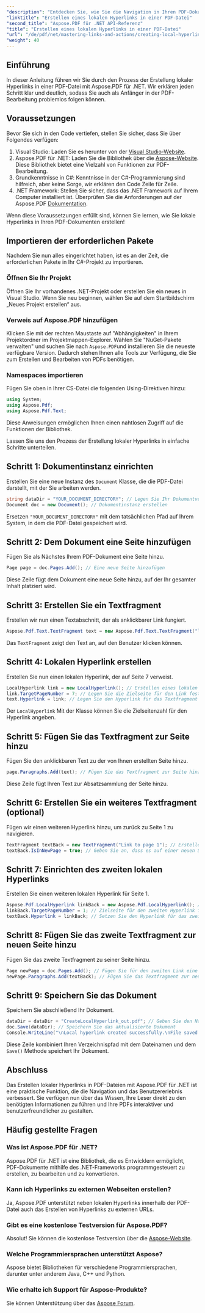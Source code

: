 ```yaml
---
"description": "Entdecken Sie, wie Sie die Navigation in Ihren PDF-Dokumenten verbessern, indem Sie mit Aspose.PDF für .NET lokale Hyperlinks erstellen. Dieses Schritt-für-Schritt-Tutorial führt Sie durch den gesamten Prozess."
"linktitle": "Erstellen eines lokalen Hyperlinks in einer PDF-Datei"
"second_title": "Aspose.PDF für .NET API-Referenz"
"title": "Erstellen eines lokalen Hyperlinks in einer PDF-Datei"
"url": "/de/pdf/net/mastering-links-and-actions/creating-local-hyperlink/"
"weight": 40
---
```


## Einführung

In dieser Anleitung führen wir Sie durch den Prozess der Erstellung lokaler Hyperlinks in einer PDF-Datei mit Aspose.PDF für .NET. Wir erklären jeden Schritt klar und deutlich, sodass Sie auch als Anfänger in der PDF-Bearbeitung problemlos folgen können.

## Voraussetzungen

Bevor Sie sich in den Code vertiefen, stellen Sie sicher, dass Sie über Folgendes verfügen:

1. Visual Studio: Laden Sie es herunter von der [Visual Studio-Website](https://visualstudio.microsoft.com/).
2. Aspose.PDF für .NET: Laden Sie die Bibliothek über die [Aspose-Website](https://releases.aspose.com/pdf/net/). Diese Bibliothek bietet eine Vielzahl von Funktionen zur PDF-Bearbeitung.
3. Grundkenntnisse in C#: Kenntnisse in der C#-Programmierung sind hilfreich, aber keine Sorge, wir erklären den Code Zeile für Zeile.
4. .NET Framework: Stellen Sie sicher, dass das .NET Framework auf Ihrem Computer installiert ist. Überprüfen Sie die Anforderungen auf der Aspose.PDF [Dokumentation](https://reference.aspose.com/pdf/net/).

Wenn diese Voraussetzungen erfüllt sind, können Sie lernen, wie Sie lokale Hyperlinks in Ihren PDF-Dokumenten erstellen!

## Importieren der erforderlichen Pakete

Nachdem Sie nun alles eingerichtet haben, ist es an der Zeit, die erforderlichen Pakete in Ihr C#-Projekt zu importieren.

### Öffnen Sie Ihr Projekt

Öffnen Sie Ihr vorhandenes .NET-Projekt oder erstellen Sie ein neues in Visual Studio. Wenn Sie neu beginnen, wählen Sie auf dem Startbildschirm „Neues Projekt erstellen“ aus.

### Verweis auf Aspose.PDF hinzufügen

Klicken Sie mit der rechten Maustaste auf "Abhängigkeiten" in Ihrem Projektordner im Projektmappen-Explorer. Wählen Sie "NuGet-Pakete verwalten" und suchen Sie nach `Aspose.PDF`und installieren Sie die neueste verfügbare Version. Dadurch stehen Ihnen alle Tools zur Verfügung, die Sie zum Erstellen und Bearbeiten von PDFs benötigen.

### Namespaces importieren

Fügen Sie oben in Ihrer CS-Datei die folgenden Using-Direktiven hinzu:

```csharp
using System;
using Aspose.Pdf;
using Aspose.Pdf.Text;
```

Diese Anweisungen ermöglichen Ihnen einen nahtlosen Zugriff auf die Funktionen der Bibliothek.

Lassen Sie uns den Prozess der Erstellung lokaler Hyperlinks in einfache Schritte unterteilen.

## Schritt 1: Dokumentinstanz einrichten

Erstellen Sie eine neue Instanz des `Document` Klasse, die die PDF-Datei darstellt, mit der Sie arbeiten werden.

```csharp
string dataDir = "YOUR_DOCUMENT_DIRECTORY"; // Legen Sie Ihr Dokumentverzeichnis fest
Document doc = new Document(); // Dokumentinstanz erstellen
```

Ersetzen `"YOUR_DOCUMENT_DIRECTORY"` mit dem tatsächlichen Pfad auf Ihrem System, in dem die PDF-Datei gespeichert wird.

## Schritt 2: Dem Dokument eine Seite hinzufügen

Fügen Sie als Nächstes Ihrem PDF-Dokument eine Seite hinzu.

```csharp
Page page = doc.Pages.Add(); // Eine neue Seite hinzufügen
```

Diese Zeile fügt dem Dokument eine neue Seite hinzu, auf der Ihr gesamter Inhalt platziert wird.

## Schritt 3: Erstellen Sie ein Textfragment

Erstellen wir nun einen Textabschnitt, der als anklickbarer Link fungiert.

```csharp
Aspose.Pdf.Text.TextFragment text = new Aspose.Pdf.Text.TextFragment("link page number test to page 7"); // Erstellen Sie ein Textfragment
```

Das `TextFragment` zeigt den Text an, auf den Benutzer klicken können.

## Schritt 4: Lokalen Hyperlink erstellen

Erstellen Sie nun einen lokalen Hyperlink, der auf Seite 7 verweist.

```csharp
LocalHyperlink link = new LocalHyperlink(); // Erstellen eines lokalen Hyperlinks
link.TargetPageNumber = 7; // Legen Sie die Zielseite für den Link fest
text.Hyperlink = link; // Legen Sie den Hyperlink für das Textfragment fest
```

Der `LocalHyperlink` Mit der Klasse können Sie die Zielseitenzahl für den Hyperlink angeben.

## Schritt 5: Fügen Sie das Textfragment zur Seite hinzu

Fügen Sie den anklickbaren Text zu der von Ihnen erstellten Seite hinzu.

```csharp
page.Paragraphs.Add(text); // Fügen Sie das Textfragment zur Seite hinzu
```

Diese Zeile fügt Ihren Text zur Absatzsammlung der Seite hinzu.

## Schritt 6: Erstellen Sie ein weiteres Textfragment (optional)

Fügen wir einen weiteren Hyperlink hinzu, um zurück zu Seite 1 zu navigieren.

```csharp
TextFragment textBack = new TextFragment("Link to page 1"); // Erstellen Sie ein neues Textfragment
textBack.IsInNewPage = true; // Geben Sie an, dass es auf einer neuen Seite sein soll
```

## Schritt 7: Einrichten des zweiten lokalen Hyperlinks

Erstellen Sie einen weiteren lokalen Hyperlink für Seite 1.

```csharp
Aspose.Pdf.LocalHyperlink linkBack = new Aspose.Pdf.LocalHyperlink(); // Einen weiteren lokalen Hyperlink erstellen
linkBack.TargetPageNumber = 1; // Zielseite für den zweiten Hyperlink festlegen
textBack.Hyperlink = linkBack; // Setzen Sie den Hyperlink für das zweite Textfragment
```

## Schritt 8: Fügen Sie das zweite Textfragment zur neuen Seite hinzu

Fügen Sie das zweite Textfragment zu seiner Seite hinzu.

```csharp
Page newPage = doc.Pages.Add(); // Fügen Sie für den zweiten Link eine neue Seite hinzu
newPage.Paragraphs.Add(textBack); // Fügen Sie das Textfragment zur neuen Seite hinzu
```

## Schritt 9: Speichern Sie das Dokument

Speichern Sie abschließend Ihr Dokument.

```csharp
dataDir = dataDir + "CreateLocalHyperlink_out.pdf"; // Geben Sie den Namen der Ausgabedatei an
doc.Save(dataDir); // Speichern Sie das aktualisierte Dokument
Console.WriteLine("\nLocal hyperlink created successfully.\nFile saved at " + dataDir);
```

Diese Zeile kombiniert Ihren Verzeichnispfad mit dem Dateinamen und dem `Save()` Methode speichert Ihr Dokument.

## Abschluss

Das Erstellen lokaler Hyperlinks in PDF-Dateien mit Aspose.PDF für .NET ist eine praktische Funktion, die die Navigation und das Benutzererlebnis verbessert. Sie verfügen nun über das Wissen, Ihre Leser direkt zu den benötigten Informationen zu führen und Ihre PDFs interaktiver und benutzerfreundlicher zu gestalten.

## Häufig gestellte Fragen

### Was ist Aspose.PDF für .NET?
Aspose.PDF für .NET ist eine Bibliothek, die es Entwicklern ermöglicht, PDF-Dokumente mithilfe des .NET-Frameworks programmgesteuert zu erstellen, zu bearbeiten und zu konvertieren.

### Kann ich Hyperlinks zu externen Webseiten erstellen?
Ja, Aspose.PDF unterstützt neben lokalen Hyperlinks innerhalb der PDF-Datei auch das Erstellen von Hyperlinks zu externen URLs.

### Gibt es eine kostenlose Testversion für Aspose.PDF?
Absolut! Sie können die kostenlose Testversion über die [Aspose-Website](https://releases.aspose.com/).

### Welche Programmiersprachen unterstützt Aspose?
Aspose bietet Bibliotheken für verschiedene Programmiersprachen, darunter unter anderem Java, C++ und Python.

### Wie erhalte ich Support für Aspose-Produkte?
Sie können Unterstützung über das [Aspose Forum](https://forum.aspose.com/c/pdf/10).